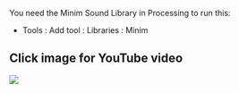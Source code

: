 You need the Minim Sound Library in Processing to run this:
 - Tools : Add tool : Libraries : Minim

## Click image for YouTube video
[![](http://img.youtube.com/vi/Ejm9R8iapps/0.jpg)](http://www.youtube.com/watch?v=Ejm9R8iapps "")

